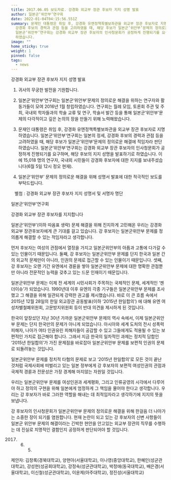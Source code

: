 ```yaml
---
title: 2017.06.05 보도자료. 강경화 외교부 장관 후보자 지지 성명 발표
author: 일본군‘위안부’연구회
date: 2022-01-04T04:15:56.551Z
summary: 문재인 대통령은 취임 후, 강경화 유엔정책특별보좌관을 외교부 장관 후보자로 지명하였습니다. 일본군‘위안부’연구회는 일본의 정세,
  강경화 후보의 경력과 관점 등을 고려하였을 때, 해당 후보가 일본군‘위안부’문제의 정의로운 해결에 적임자라 판단하였습니다.
  일본군‘위안부’연구회는 강경화 외교부 장관 후보자의 인사청문회가 공정하게 진행되기를 요구하며, 해당 후보의 지지 성명을 발표하기로
  하였습니다.
image: ""
home_sticky: true
weight: 1
pinned: false
tags:
  - news
---
```

강경화 외교부 장관 후보자 지지 성명 발표



1. 귀사의 무궁한 발전을 기원합니다.

2. 일본군‘위안부’연구회는 일본군‘위안부’문제의 정의로운 해결을 위하는 연구자와 활동가들이 모여 2016년 1월 창립하였습니다. 연구회는 월례 모임, 토론회 주관 및 주최, 국내외 학자들과의 학술 교류 및 연구, 학술서 발간 등을 통해 일본군‘위안부’문제의 다각적이고 깊은 논의의 장을 만들기 위해 노력해왔습니다.

3. 문재인 대통령은 취임 후, 강경화 유엔정책특별보좌관을 외교부 장관 후보자로 지명하였습니다. 일본군‘위안부’연구회는 일본의 정세, 강경화 후보의 경력과 관점 등을 고려하였을 때, 해당 후보가 일본군‘위안부’문제의 정의로운 해결에 적임자라 판단하였습니다. 일본군‘위안부’연구회는 강경화 외교부 장관 후보자의 인사청문회가 공정하게 진행되기를 요구하며, 해당 후보의 지지 성명을 발표하기로 하였습니다. 이에 15,018 명의 연구자, 국내외 시민들이 강경화 후보자에 대한 지지를 보내주셨습니다(6월 5일 12시 정오 현재).

4. 일본군‘위안부’ 문제의 정의로운 해결을 위해 성명서 발표에 대한 적극적인 보도를 부탁드립니다.



   별첨 : 강경화 외교부 장관 후보자 지지 성명서 및 서명자 명단



일본군‘위안부’연구회



강경화 외교부 장관 후보자를 지지합니다



일본군‘위안부’(이하 따옴표 생략) 문제 해결을 위해 진지하게 고민해온 우리는 강경화 외교부 장관후보자에게 큰 기대를 걸고 있습니다. 강 후보자는 일본군위안부 문제를 정의롭게 해결할 수 있는 적임자라고 생각합니다. 



먼저 후보자는 여성의 관점에서 열정을 가지고 일본군위안부의 아픔과 고통에 다가갈 수 있는 인물이기 때문입니다. 둘째, 강 후보자는 일본군위안부 문제를 단지 한국과 일본 간의 외교적 문제만이 아니라, 인권의 문제로 접근할 수 있는 인물이기 때문입니다. 셋째, 강 후보자는 오랜 기간 유엔에서 경륜을 쌓아 일본군위안부 문제에 대한 명확한 관점뿐만 아니라 전문적인 능력을 갖추고 있는 드문 인재이기 때문입니다. 



일본군위안부 문제는 이제 전 세계의 시민사회가 주목하는 국제적인 문제, 세계적인 ‘젠더이슈’가 되었습니다. 1990년대 이후 유엔의 각종 기구들은 일본군위안부 문제를 조사했고 그 해결을 위해 일관되게 강력한 권고를 제시했습니다. 바로 이 큰 흐름 속에서 2015년 12월 28일의 한일 외교장관 공동발표(이하 ‘2015년 한일합의’) 에 대해 유엔 여성차별철폐위원회, 고문방지위원회 등이 반대 의견을 제시하게 된 것입니다. 



한국이 앞장섰던 지난 30년 가까운 일본군위안부 문제의 역사 속에서, 이제 일본군위안부 문제는 단지 한국만의 문제가 아니게 되었습니다. 아시아와 세계 도처의 전시 성폭력 피해자, 나아가 여타 인권유린 피해자들이 공감할 수 있고 그들에게도 적용될 수 있는 보편적인 가치로 접근해야 합니다. 그래서 지금 한국의 일차적인 과제는 정치적 담합인 ‘2015년 한일합의’가 가진 문제점을 바로잡아 일본군위안부 문제를 보편적 인권의 문제로 되돌려놓는 것입니다. 



일본군위안부 문제를 정치적 타협의 문제로 보고 ‘2015년 한일합의’로 모든 것이 끝난 것처럼 국제사회에 떠벌리고 있는 일본 정부에게 강 후보자의 보편적 여성인권의 관점과 국제적 경륜과 전문성은 가장 경계해 마지않는 자원일 것입니다. 



우리는 일본군위안부 문제를 여성인권과 세계평화, 그리고 인류공영의 시각에서 다루어야 하고 정의의 구현을 위해 일본에게 엄정하게 그 책임을 물어야 한다고 생각합니다. 우리는 강 후보자가 바로 그러한 역할을 해내는 데 최적임자라고 생각하기에 지지의 뜻을 보냅니다. 



강 후보자의 인사청문회가 일본군위안부 문제의 정의로운 해결을 위해 한걸음 더 나아가는 소중한 장이 되기를 염원합니다. 현재 논란이 되고 있는 강 후보자의 신변 사항들이 일본군 위안부 문제의 해결이라는 긴박한 현안을 안고있는 외교부 장관의 직무를 수행하는 데 진실로 치명적인 결함인지 공정하게 판단되어야 할 것입니다.



2017. 6. 5.



제안자: 김창록(경북대학교), 양현아(서울대학교), 이나영(중앙대학교), 한혜인(성균관대학교), 강성현(성공회대학교), 강정숙(성균관대학교), 박정애(동국대학교), 배은경(서울대학교), 이신철(성균관대학교), 이윤제(아주대학교), 정진성(서울대학교)